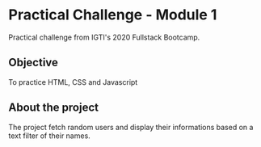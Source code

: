 # Practical Challenge - Module 1
Practical challenge from IGTI's 2020 Fullstack Bootcamp.

## Objective

To practice HTML, CSS and Javascript

## About the project

The project fetch random users and display their informations based on a text filter of their names.